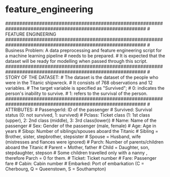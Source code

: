 # feature_engineering
########################################################################################################## # FEATURE ENGINEERING ########################################################################################################## # Business Problem: A data preprocessing and feature engineering script for a machine learning pipeline # needs to be prepared.  # It is expected that the dataset will be ready for modelling when passed through this script. ########################################################################################################## # STORY OF THE DATASET:  # The dataset is the dataset of the people who were in the Titanic shipwreck. # It consists of 768 observations and 12 variables. # The target variable is specified as "Survived"; # 0: indicates the person's inability to survive. # 1: refers to the survival of the person. ########################################################################################################## # ATTRIBUTES: # PassengerId: ID of the passenger # Survived: Survival status (0: not survived, 1: survived) # Pclass: Ticket class (1: 1st class (upper), 2: 2nd class (middle), 3: 3rd class(lower)) # Name: Name of the passenger # Sex: Gender of the passenger (male, female) # Age: Age in years # Sibsp: Number of siblings/spouses aboard the Titanic     # Sibling = Brother, sister, stepbrother, stepsister     # Spouse = Husband, wife (mistresses and fiances were ignored) # Parch: Number of parents/children aboard the Titanic     # Parent = Mother, father     # Child = Daughter, son, stepdaughter, stepson     # Some children travelled only with a nanny , therefore Parch = 0 for them. # Ticket: Ticket number # Fare: Passenger fare # Cabin: Cabin number # Embarked: Port of embarkation (C = Cherbourg, Q = Queenstown, S = Southampton)
